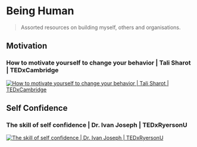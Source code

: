 # Being Human

> Assorted resources on building myself, others and organisations.

## Motivation

### How to motivate yourself to change your behavior | Tali Sharot | TEDxCambridge

[![How to motivate yourself to change your behavior | Tali Sharot | TEDxCambridge](http://img.youtube.com/vi/xp0O2vi8DX4/0.jpg)](http://www.youtube.com/watch?v=xp0O2vi8DX4 "How to motivate yourself to change your behavior | Tali Sharot | TEDxCambridge")

## Self Confidence

### The skill of self confidence | Dr. Ivan Joseph | TEDxRyersonU

[![The skill of self confidence | Dr. Ivan Joseph | TEDxRyersonU](http://img.youtube.com/vi/w-HYZv6HzAs/0.jpg)](http://www.youtube.com/watch?v=w-HYZv6HzAs "The skill of self confidence | Dr. Ivan Joseph | TEDxRyersonU")
